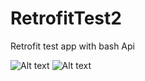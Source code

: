 # RetrofitTest2
Retrofit test app with bash Api

![Alt text](http://www.picshare.ru/uploads/191027/vC8lcv6o5T.jpg "Optional title")
![Alt text](http://www.picshare.ru/uploads/191027/7fy109kQSB.jpg "Optional title")
